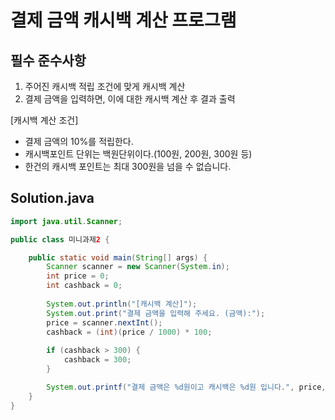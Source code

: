 # 결제 금액 캐시백 계산 프로그램
## 필수 준수사항
1. 주어진 캐시백 적립 조건에 맞게 캐시백 계산
2. 결제 금액을 입력하면, 이에 대한 캐시백 계산 후 결과 출력


[캐시백 계산 조건]
- 결제 금액의 10%를 적립한다.
- 캐시백포인트 단위는 백원단위이다.(100원, 200원, 300원 등)
- 한건의 캐시백 포인트는 최대 300원을 넘을 수 없습니다.

## Solution.java
```java
import java.util.Scanner;

public class 미니과제2 {

	public static void main(String[] args) {
		Scanner scanner = new Scanner(System.in);
		int price = 0;
		int cashback = 0;
		
		System.out.println("[캐시백 계산]");
		System.out.print("결제 금액을 입력해 주세요. (금액):");
		price = scanner.nextInt();
		cashback = (int)(price / 1000) * 100;
		
		if (cashback > 300) {
			cashback = 300;
		}

		System.out.printf("결제 금액은 %d원이고 캐시백은 %d원 입니다.", price, cashback);
	}
}
```
